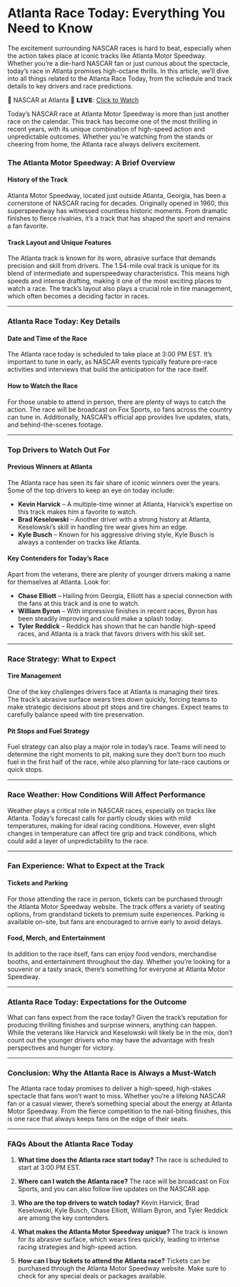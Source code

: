# **Atlanta Race Today: Everything You Need to Know**

The excitement surrounding NASCAR races is hard to beat, especially when the action takes place at iconic tracks like Atlanta Motor Speedway. Whether you’re a die-hard NASCAR fan or just curious about the spectacle, today’s race in Atlanta promises high-octane thrills. In this article, we’ll dive into all things related to the Atlanta Race Today, from the schedule and track details to key drivers and race predictions.

🔴 NASCAR at Atlanta 🔴 𝗟𝗜𝗩𝗘: [Click to Watch](https://buff-stream.club/nascar/)

Today’s NASCAR race at Atlanta Motor Speedway is more than just another race on the calendar. This track has become one of the most thrilling in recent years, with its unique combination of high-speed action and unpredictable outcomes. Whether you're watching from the stands or cheering from home, the Atlanta race always delivers excitement.

### **The Atlanta Motor Speedway: A Brief Overview**

#### **History of the Track**

Atlanta Motor Speedway, located just outside Atlanta, Georgia, has been a cornerstone of NASCAR racing for decades. Originally opened in 1960, this superspeedway has witnessed countless historic moments. From dramatic finishes to fierce rivalries, it’s a track that has shaped the sport and remains a fan favorite.

#### **Track Layout and Unique Features**

The Atlanta track is known for its worn, abrasive surface that demands precision and skill from drivers. The 1.54-mile oval track is unique for its blend of intermediate and superspeedway characteristics. This means high speeds and intense drafting, making it one of the most exciting places to watch a race. The track’s layout also plays a crucial role in tire management, which often becomes a deciding factor in races.

---

### **Atlanta Race Today: Key Details**

#### **Date and Time of the Race**

The Atlanta race today is scheduled to take place at 3:00 PM EST. It’s important to tune in early, as NASCAR events typically feature pre-race activities and interviews that build the anticipation for the race itself.

#### **How to Watch the Race**

For those unable to attend in person, there are plenty of ways to catch the action. The race will be broadcast on Fox Sports, so fans across the country can tune in. Additionally, NASCAR’s official app provides live updates, stats, and behind-the-scenes footage.

---

### **Top Drivers to Watch Out For**

#### **Previous Winners at Atlanta**

The Atlanta race has seen its fair share of iconic winners over the years. Some of the top drivers to keep an eye on today include:
- **Kevin Harvick** – A multiple-time winner at Atlanta, Harvick’s expertise on this track makes him a favorite to watch.
- **Brad Keselowski** – Another driver with a strong history at Atlanta, Keselowski’s skill in handling tire wear gives him an edge.
- **Kyle Busch** – Known for his aggressive driving style, Kyle Busch is always a contender on tracks like Atlanta.

#### **Key Contenders for Today’s Race**

Apart from the veterans, there are plenty of younger drivers making a name for themselves at Atlanta. Look for:
- **Chase Elliott** – Hailing from Georgia, Elliott has a special connection with the fans at this track and is one to watch.
- **William Byron** – With impressive finishes in recent races, Byron has been steadily improving and could make a splash today.
- **Tyler Reddick** – Reddick has shown that he can handle high-speed races, and Atlanta is a track that favors drivers with his skill set.

---

### **Race Strategy: What to Expect**

#### **Tire Management**

One of the key challenges drivers face at Atlanta is managing their tires. The track’s abrasive surface wears tires down quickly, forcing teams to make strategic decisions about pit stops and tire changes. Expect teams to carefully balance speed with tire preservation.

#### **Pit Stops and Fuel Strategy**

Fuel strategy can also play a major role in today’s race. Teams will need to determine the right moments to pit, making sure they don’t burn too much fuel in the first half of the race, while also planning for late-race cautions or quick stops.

---

### **Race Weather: How Conditions Will Affect Performance**

Weather plays a critical role in NASCAR races, especially on tracks like Atlanta. Today’s forecast calls for partly cloudy skies with mild temperatures, making for ideal racing conditions. However, even slight changes in temperature can affect tire grip and track conditions, which could add a layer of unpredictability to the race.

---

### **Fan Experience: What to Expect at the Track**

#### **Tickets and Parking**

For those attending the race in person, tickets can be purchased through the Atlanta Motor Speedway website. The track offers a variety of seating options, from grandstand tickets to premium suite experiences. Parking is available on-site, but fans are encouraged to arrive early to avoid delays.

#### **Food, Merch, and Entertainment**

In addition to the race itself, fans can enjoy food vendors, merchandise booths, and entertainment throughout the day. Whether you’re looking for a souvenir or a tasty snack, there’s something for everyone at Atlanta Motor Speedway.

---

### **Atlanta Race Today: Expectations for the Outcome**

What can fans expect from the race today? Given the track’s reputation for producing thrilling finishes and surprise winners, anything can happen. While the veterans like Harvick and Keselowski will likely be in the mix, don’t count out the younger drivers who may have the advantage with fresh perspectives and hunger for victory.

---

### **Conclusion: Why the Atlanta Race is Always a Must-Watch**

The Atlanta race today promises to deliver a high-speed, high-stakes spectacle that fans won’t want to miss. Whether you’re a lifelong NASCAR fan or a casual viewer, there’s something special about the energy at Atlanta Motor Speedway. From the fierce competition to the nail-biting finishes, this is one race that always keeps fans on the edge of their seats.

---

### **FAQs About the Atlanta Race Today**

1. **What time does the Atlanta race start today?**
   The race is scheduled to start at 3:00 PM EST.

2. **Where can I watch the Atlanta race?**
   The race will be broadcast on Fox Sports, and you can also follow live updates on the NASCAR app.

3. **Who are the top drivers to watch today?**
   Kevin Harvick, Brad Keselowski, Kyle Busch, Chase Elliott, William Byron, and Tyler Reddick are among the key contenders.

4. **What makes the Atlanta Motor Speedway unique?**
   The track is known for its abrasive surface, which wears tires quickly, leading to intense racing strategies and high-speed action.

5. **How can I buy tickets to attend the Atlanta race?**
   Tickets can be purchased through the Atlanta Motor Speedway website. Make sure to check for any special deals or packages available.
